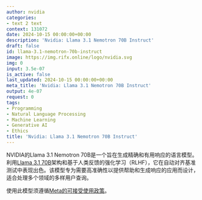 ```yaml
---
author: nvidia
categories:
- text 2 text
context: 131072
date: 2024-10-15 00:00:00+00:00
description: 'Nvidia: Llama 3.1 Nemotron 70B Instruct'
draft: false
id: llama-3.1-nemotron-70b-instruct
image: https://img.rifx.online/logo/nvidia.svg
img: 0
input: 3.5e-07
is_active: false
last_updated: 2024-10-15 00:00:00+00:00
meta_title: 'Nvidia: Llama 3.1 Nemotron 70B Instruct'
output: 4e-07
request: 0
tags:
- Programming
- Natural Language Processing
- Machine Learning
- Generative AI
- Ethics
title: 'Nvidia: Llama 3.1 Nemotron 70B Instruct'
---
```
















NVIDIA的Llama 3.1 Nemotron 70B是一个旨在生成精确和有用响应的语言模型。利用[Llama 3.1 70B](/models/meta-llama/llama-3.1-70b-instruct)架构和基于人类反馈的强化学习（RLHF），它在自动对齐基准测试中表现出色。该模型专为需要高准确性以提供帮助和生成响应的应用而设计，适合处理多个领域的多样用户查询。

使用此模型须遵循[Meta的可接受使用政策](https://www.llama.com/llama3/use-policy/)。

